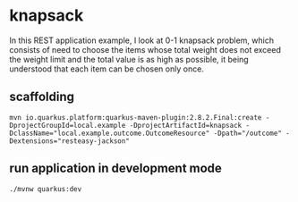 # knapsack

In this REST application example, I look at 0-1 knapsack problem, which consists of need to choose the items whose total weight does not exceed the weight limit and the total value is as high as possible, it being understood that each item can be chosen only once.

## scaffolding

```shell
mvn io.quarkus.platform:quarkus-maven-plugin:2.8.2.Final:create -DprojectGroupId=local.example -DprojectArtifactId=knapsack -DclassName="local.example.outcome.OutcomeResource" -Dpath="/outcome" -Dextensions="resteasy-jackson"
```

## run application in development mode

```shell
./mvnw quarkus:dev
```
